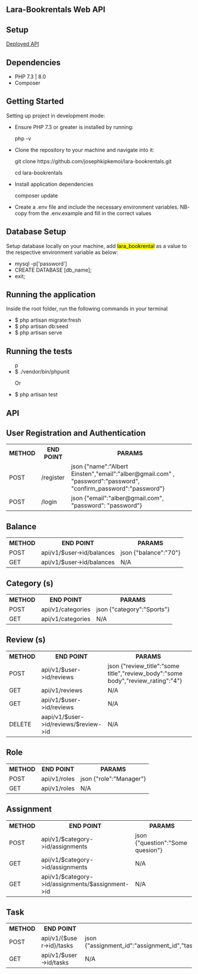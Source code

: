 ## Lara-Bookrentals Web API

## Setup

<a href="https://larablog.herokuapp.com" target="_blank">Deployed API</a>

## Dependencies

<ul>
    <li>PHP 7.3 | 8.0</li>
    <li>Composer</li>
</ul>

## Getting Started
Setting up project in development mode:

<ul>
    <li>Ensure PHP 7.3 or greater is installed by running: </li>
    <p>php -v </p>
    <li>Clone the repository to your machine and navigate into it:</li>
    <p>git clone https://github.com/josephkipkemoi/lara-bookrentals.git</p>
    <p>cd lara-bookrentals</p>
    <li>Install application dependencies</li>
    <p>composer update</p>
    <li>Create a .env file and include the necessary environment variables. NB- copy from the .env.example and fill in the correct values</li>
</ul>

## Database Setup
<p>Setup database locally on your machine, add <mark>lara_bookrental</mark> as a value to the respective environment variable as below:</p>
<ul>
    <li>mysql -p['password']</li>
    <li>CREATE DATABASE [db_name];</li> 
    <li>exit;</li>
</ul>

## Running the application
<p>Inside the root folder, run the following commands in your terminal</p>

<ul>
    <li>$ php artisan migrate:fresh</li>
    <li>$ php artisan db:seed</li>
    <li>$ php artisan serve</li>
</ul>

## Running the tests
<ul>p
    <li>$ ./vendor/bin/phpunit </li>
    <p>Or</p>
    <li>$ php artisan test</li>
 </ul>

## API 
<table>
<h2>User Registration and Authentication</h2>
<tr>
    <th>METHOD</th>
    <th>END POINT</th>
    <th>PARAMS</th>
</tr>
<tr>
    <td>POST</td>
    <td>/register</td>
    <td>json {"name":"Albert Einsten","email":"alber@gmail.com" , "password":"password", "confirm_password":"password"}</td>
</tr>
<tr>
    <td>POST</td>
    <td>/login</td>
    <td>json {"email":"alber@gmail.com", "password": "password"}</td>
</tr>
</table>

<table>
<h2>Balance</h2>
<tr>
    <th>METHOD</th>
    <th>END POINT</th>
    <th>PARAMS</th>
</tr>
<tr>
    <td>POST</td>
    <td>api/v1/$user->id/balances</td>
    <td>json {"balance":"70"}</td>
</tr>
<tr>
    <td>GET</td>
    <td>api/v1/$user->id/balances</td>
    <td>N/A</td>
</tr>
</table>
<table>
<h2>Category (s)</h2>
<tr>
    <th>METHOD</th>
    <th>END POINT</th>
    <th>PARAMS</th>
</tr>
<tr>
    <td>POST</td>
    <td>api/v1/categories</td>
    <td>json {"category":"Sports"}</td>
</tr>
<tr>
    <td>GET</td>
    <td>api/v1/categories</td>
    <td>N/A</td>
</tr>
</table>
<table>
<h2>Review (s)</h2>
<tr>
    <th>METHOD</th>
    <th>END POINT</th>
    <th>PARAMS</th>
</tr>
<tr>
    <td>POST</td>
    <td>api/v1/$user->id/reviews</td>
    <td>json {"review_title":"some title","review_body":"some body","review_rating":"4"}</td>
</tr>
<tr>
    <td>GET</td>
    <td>api/v1/reviews</td>
    <td>N/A</td>
</tr>
<tr>
    <td>GET</td>
    <td>api/v1/$user->id/reviews</td>
    <td>N/A</td>
</tr>
<tr>
    <td>DELETE</td>
    <td>aapi/v1/$user->id/reviews/$review->id</td>
    <td>N/A</td>
</tr>
</table>
<table>
<h2>Role</h2>
<tr>
    <th>METHOD</th>
    <th>END POINT</th>
    <th>PARAMS</th>
</tr>
<tr>
    <td>POST</td>
    <td>api/v1/roles</td>
    <td>json {"role":"Manager"}</td>
</tr>
<tr>
    <td>GET</td>
    <td>api/v1/roles</td>
    <td>N/A</td>
</tr>
</table>
<table>
<h2>Assignment</h2>
<tr>
    <th>METHOD</th>
    <th>END POINT</th>
    <th>PARAMS</th>
</tr>
<tr>
    <td>POST</td>
    <td>api/v1/$category->id/assignments</td>
    <td>json {"question":"Some quesion"}</td>
</tr>
<tr>
    <td>GET</td>
    <td>api/v1/$category->id/assignments</td>
    <td>N/A</td>
</tr>
<tr>
    <td>GET</td>
    <td>api/v1/$category->id/assignments/$assignment->id</td>
    <td>N/A</td>
</tr>
</table>
<table>
<h2>Task</h2>
<tr>
    <th>METHOD</th>
    <th>END POINT</th>
    <th>PARAMS</th>
</tr>
<tr>
    <td>POST</td>
    <td>api/v1/{$user->id}/tasks</td>
    <td>json {"assignment_id":"assignment_id","task_completed":"bool","task_completed_at":"1245","assignment_rating":"4","assignment_earning":"50","assignment_category":"Sports"}</td>
</tr>
<tr>
    <td>GET</td>
    <td>api/v1/$user->id/tasks</td>
    <td>N/A</td>
</tr>
</table>

